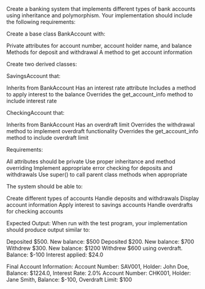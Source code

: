 Create a banking system that implements different types of bank accounts using inheritance and polymorphism. Your implementation should include the following requirements:

Create a base class BankAccount with:

Private attributes for account number, account holder name, and balance
Methods for deposit and withdrawal
A method to get account information


Create two derived classes:

SavingsAccount that:

Inherits from BankAccount
Has an interest rate attribute
Includes a method to apply interest to the balance
Overrides the get_account_info method to include interest rate


CheckingAccount that:

Inherits from BankAccount
Has an overdraft limit
Overrides the withdrawal method to implement overdraft functionality
Overrides the get_account_info method to include overdraft limit

Requirements:

All attributes should be private
Use proper inheritance and method overriding
Implement appropriate error checking for deposits and withdrawals
Use super() to call parent class methods when appropriate

The system should be able to:

Create different types of accounts
Handle deposits and withdrawals
Display account information
Apply interest to savings accounts
Handle overdrafts for checking accounts

Expected Output:
When run with the test program, your implementation should produce output similar to:

Deposited $500. New balance: $500
Deposited $200. New balance: $700
Withdrew $300. New balance: $1200
Withdrew $600 using overdraft. Balance: $-100
Interest applied: $24.0

Final Account Information:
Account Number: SAV001, Holder: John Doe, Balance: $1224.0, Interest Rate: 2.0%
Account Number: CHK001, Holder: Jane Smith, Balance: $-100, Overdraft Limit: $100